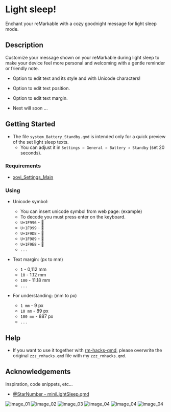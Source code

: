 # Light sleep!
Enchant your reMarkable with a cozy goodnight message for light sleep mode.


## Description
Customize your message shown on your reMarkable during light sleep to make your device feel more personal and welcoming with a gentle reminder or friendly note.

  - Option to edit text and its style and with Unicode characters!
  - Option to edit text position.
  - Option to edit text margin.

  - Next will soon ...


## Getting Started
* The file ```system_Battery_Standby.qmd``` is intended only for a quick preview of the set light sleep texts.
  - You can adjust it in ```Settings → General → Battery → Standby``` (set 20 seconds).


### Requirements
* [xovi_Settings_Main](https://github.com/PepikVaio/reMarkable_Xovi_Extensions/tree/main/xovi_Settings_Main)

### Using
* Unicode symbol:
  - You can insert unicode symbol from web page: (example)
  - To decode you must press enter on the keyboard.
  - ```U+1F996``` - 🦖
  - ```U+1F999``` - 🦙
  - ```U+1F9D8``` - 🧘
  - ```U+1F989``` - 🦉
  - ```U+1F9E8``` - 🧨
  - ```...```

* Text margin: (px to mm)
  - ```1``` - 0,112 mm
  - ```10``` - 1.12 mm  
  - ```100``` - 11.18 mm  
  - ```...```

* For understanding: (mm to px)
  - ```1 mm``` - 9 px
  - ```10 mm``` - 89 px
  - ```100 mm``` - 887 px
  - ```...```


## Help
* If you want to use it together with [rm-hacks-qmd](https://github.com/asivery/rm-hacks-qmd), please overwrite the original ```zzz_rmhacks.qmd``` file with my ```zzz_rmhacks.qmd```.


## Acknowledgements
Inspiration, code snippets, etc...
* [@StarNumber - miniLightSleep.qmd](https://github.com/StarNumber12046/xovi-qmd-extensions/blob/main/miniLightSleep.qmd)


![image_01](https://github.com/PepikVaio/reMarkable_Xovi_Extensions/blob/main/system_Light_Sleep/.pictures/system_Light_Sleep_01.png?raw=true)
![image_02](https://github.com/PepikVaio/reMarkable_Xovi_Extensions/blob/main/system_Light_Sleep/.pictures/system_Light_Sleep_02.png?raw=true)
![image_03](https://github.com/PepikVaio/reMarkable_Xovi_Extensions/blob/main/system_Light_Sleep/.pictures/system_Light_Sleep_03.png?raw=true)
![image_04](https://github.com/PepikVaio/reMarkable_Xovi_Extensions/blob/main/system_Light_Sleep/.pictures/system_Light_Sleep_04.png?raw=true)
![image_04](https://github.com/PepikVaio/reMarkable_Xovi_Extensions/blob/main/system_Light_Sleep/.pictures/system_Light_Sleep_05.png?raw=true)
![image_04](https://github.com/PepikVaio/reMarkable_Xovi_Extensions/blob/main/system_Light_Sleep/.pictures/system_Light_Sleep_06.png?raw=true)
